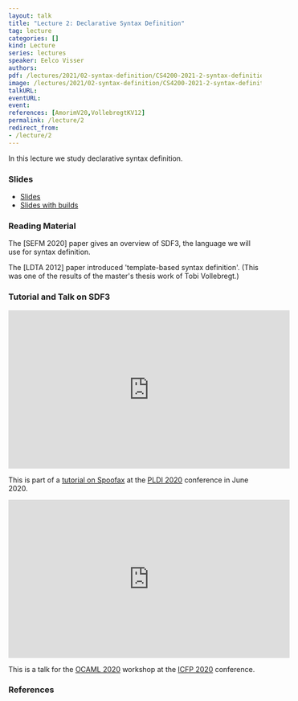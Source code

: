 ```yaml
---
layout: talk
title: "Lecture 2: Declarative Syntax Definition"
tag: lecture
categories: []
kind: Lecture
series: lectures
speaker: Eelco Visser
authors:
pdf: /lectures/2021/02-syntax-definition/CS4200-2021-2-syntax-definition.pdf
image: /lectures/2021/02-syntax-definition/CS4200-2021-2-syntax-definition/CS4200-2021-2-syntax-definition.001.png
talkURL:
eventURL:
event:
references: [AmorimV20,VollebregtKV12]
permalink: /lecture/2
redirect_from:
- /lecture/2
---
```


In this lecture we study declarative syntax definition.

### Slides

- [Slides](/2021/lectures/2021/02-syntax-definition/CS4200-2021-2-syntax-definition.pdf)
- [Slides with builds](/2021/lectures/2021/02-syntax-definition/CS4200-2021-2-syntax-definition-builds.pdf)

### Reading Material

The [SEFM 2020] paper gives an overview of SDF3, the language we will use for syntax definition.

The [LDTA 2012] paper introduced 'template-based syntax definition'. (This was one of the results of the master's thesis work of Tobi Vollebregt.)

### Tutorial and Talk on SDF3

<iframe width="560" height="315" src="https://www.youtube.com/embed/7by2tVSz4mk" frameborder="0" allow="accelerometer; autoplay; encrypted-media; gyroscope; picture-in-picture" allowfullscreen></iframe>

This is part of a [tutorial on Spoofax](https://pldi20.sigplan.org/details/pldi-2020-tutorials/3/Declarative-Language-Definition-with-Spoofax) at the [PLDI 2020](https://pldi20.sigplan.org/) conference in June 2020.

<iframe width="560" height="315" src="https://www.youtube.com/embed/SgP4GlWuUr4" frameborder="0" allow="accelerometer; autoplay; encrypted-media; gyroscope; picture-in-picture" allowfullscreen></iframe>

This is a talk for the [OCAML 2020](https://icfp20.sigplan.org/home/ocaml-2020) workshop at the [ICFP 2020](https://icfp20.sigplan.org/) conference.

### References
